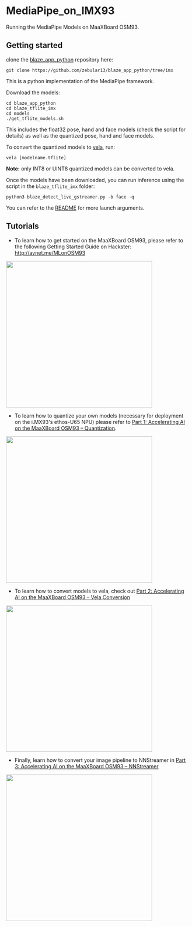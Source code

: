 # MediaPipe_on_IMX93
Running the MediaPipe Models on MaaXBoard OSM93.


## Getting started

clone the [blaze_app_python](https://github.com/zebular13/blaze_app_python/tree/imx) repository here: 
```
git clone https://github.com/zebular13/blaze_app_python/tree/imx 
```
This is a python implementation of the MediaPipe framework.

Download the models: 

```
cd blaze_app_python
cd blaze_tflite_imx
cd models
./get_tflite_models.sh
```

This includes the float32 pose, hand and face models (check the script for details) as well as the quantized pose, hand and face models. 

To convert the quantized models to [vela](https://github.com/nxp-imx/ethos-u-vela), run:
```
vela [modelname.tflite]
```

**Note:** only INT8 or UINT8 quantized models can be converted to vela.  

Once the models have been downloaded, you can run inference using the script in the ```blaze_tflite_imx``` folder:
```
python3 blaze_detect_live_gstreamer.py -b face -q
```

You can refer to the [README](https://github.com/zebular13/blaze_app_python/blob/imx/blaze_tflite_imx/README.md) for more launch arguments.


## Tutorials


* To learn how to get started on the MaaXBoard OSM93, please refer to the following Getting Started Guide on Hackster:
http://avnet.me/MLonOSM93

<img src="https://github.com/user-attachments/assets/eb8b7a1f-c78f-4d42-8537-0e6f54ef508b" width="400">

* To learn how to quantize your own models (necessary for deployment on the i.MX93's ethos-U65 NPU) please refer to [Part 1: Accelerating AI on the MaaXBoard OSM93 – Quantization](http://avnet.me/acceleratingAIonOSM93-part1).

<img src="https://github.com/user-attachments/assets/b39084a6-18ee-47f5-ba1d-8cb23ee14663" width="400">

* To learn how to convert models to vela, check out [Part 2: Accelerating AI on the MaaXBoard OSM93 – Vela Conversion](http://avnet.me/acceleratingAIonOSM93-part2)

<img src="https://github.com/user-attachments/assets/22518602-14f8-4cd9-ad77-4b8113f52895" width="400">

* Finally, learn how to convert your image pipeline to NNStreamer in [Part 3: Accelerating AI on the MaaXBoard OSM93 – NNStreamer](https://www.hackster.io/monica/accelerating-ai-on-maaxboard-osm93-camera-pipeline-822c68)

<img src="https://github.com/user-attachments/assets/36d09101-051c-43ba-8ce0-01db4bc35ca7" width="400">

